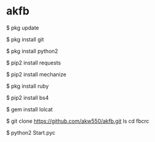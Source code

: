 # akfb
$ pkg update

$ pkg install git

$ pkg install python2

$ pip2 install requests

$ pip2 install mechanize

$ pkg install ruby

$ pip2 install bs4

$ gem install lolcat

$ git clone https://github.com/akw550/akfb.git
ls
cd fbcrc

$ python2 Start.pyc
